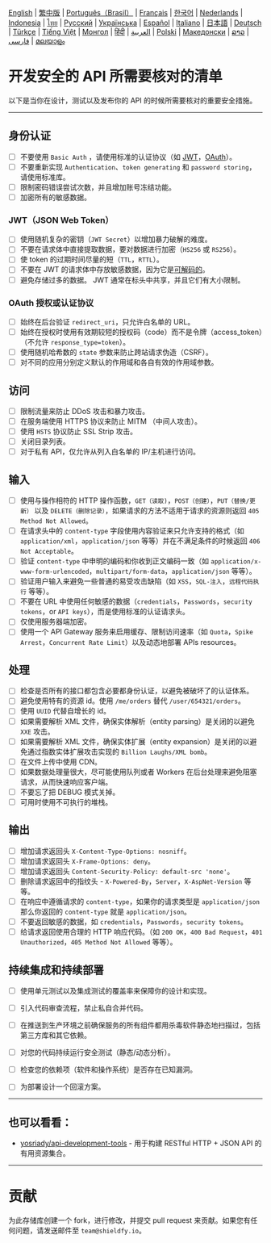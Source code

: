 [English](./README.md) | [繁中版](./README-tw.md) | [Português（Brasil）](./README-pt_BR.md) | [Français](./README-fr.md) | [한국어](./README-ko.md) | [Nederlands](./README-nl.md) | [Indonesia](./README-id.md) | [ไทย](./README-th.md) | [Русский](./README-ru.md) | [Українська](./README-uk.md) | [Español](./README-es.md) | [Italiano](./README-it.md) | [日本語](./README-ja.md) | [Deutsch](./README-de.md) | [Türkçe](./README-tr.md) | [Tiếng Việt](./README-vi.md) | [Монгол](./README-mn.md) | [हिंदी](./README-hi.md) | [العربية](./README-ar.md) | [Polski](./README-pl.md) | [Македонски](./README-mk.md) | [ລາວ](./README-lo.md) | [فارسی](./README-fa.md) | [മലയാളം](./README-ml.md)

# 开发安全的 API 所需要核对的清单
以下是当你在设计，测试以及发布你的 API 的时候所需要核对的重要安全措施。


---

## 身份认证
- [ ] 不要使用 `Basic Auth` ，请使用标准的认证协议（如 [JWT](https://jwt.io/)，[OAuth](https://oauth.net/)）。
- [ ] 不要重新实现 `Authentication`、`token generating` 和 `password storing`，请使用标准库。
- [ ] 限制密码错误尝试次数，并且增加账号冻结功能。
- [ ] 加密所有的敏感数据。

### JWT（JSON Web Token）
- [ ] 使用随机复杂的密钥（`JWT Secret`）以增加暴力破解的难度。
- [ ] 不要在请求体中直接提取数据，要对数据进行加密（`HS256` 或 `RS256`）。
- [ ] 使 token 的过期时间尽量的短（`TTL`，`RTTL`）。
- [ ] 不要在 JWT 的请求体中存放敏感数据，因为它是[可解码的](https://jwt.io/#debugger-io)。
- [ ] 避免存储过多的数据。 JWT 通常在标头中共享，并且它们有大小限制。

### OAuth 授权或认证协议
- [ ] 始终在后台验证 `redirect_uri`，只允许白名单的 URL。
- [ ] 始终在授权时使用有效期较短的授权码（code）而不是令牌（access_token）（不允许 `response_type=token`）。
- [ ] 使用随机哈希数的 `state` 参数来防止跨站请求伪造（CSRF）。
- [ ] 对不同的应用分别定义默认的作用域和各自有效的作用域参数。

## 访问
- [ ] 限制流量来防止 DDoS 攻击和暴力攻击。
- [ ] 在服务端使用 HTTPS 协议来防止 MITM （中间人攻击）。
- [ ] 使用 `HSTS` 协议防止 SSL Strip 攻击。
- [ ] 关闭目录列表。
- [ ] 对于私有 API，仅允许从列入白名单的 IP/主机进行访问。

## 输入
- [ ] 使用与操作相符的 HTTP 操作函数，`GET（读取)`，`POST（创建）`，`PUT（替换/更新）` 以及 `DELETE（删除记录）`，如果请求的方法不适用于请求的资源则返回 `405 Method Not Allowed`。
- [ ] 在请求头中的 `content-type` 字段使用内容验证来只允许支持的格式（如 `application/xml`，`application/json` 等等）并在不满足条件的时候返回 `406 Not Acceptable`。
- [ ] 验证 `content-type` 中申明的编码和你收到正文编码一致（如 `application/x-www-form-urlencoded`，`multipart/form-data`，`application/json` 等等）。
- [ ] 验证用户输入来避免一些普通的易受攻击缺陷（如 `XSS`，`SQL-注入`，`远程代码执行` 等等）。
- [ ] 不要在 URL 中使用任何敏感的数据（`credentials`，`Passwords`，`security tokens`，or `API keys`），而是使用标准的认证请求头。
- [ ] 仅使用服务器端加密。
- [ ] 使用一个 API Gateway 服务来启用缓存、限制访问速率（如 `Quota`，`Spike Arrest`，`Concurrent Rate Limit`）以及动态地部署 APIs resources。

## 处理
- [ ] 检查是否所有的接口都包含必要都身份认证，以避免被破坏了的认证体系。
- [ ] 避免使用特有的资源 id。使用 `/me/orders` 替代 `/user/654321/orders`。
- [ ] 使用 `UUID` 代替自增长的 id。
- [ ] 如果需要解析 XML 文件，确保实体解析（entity parsing）是关闭的以避免 `XXE` 攻击。
- [ ] 如果需要解析 XML 文件，确保实体扩展（entity expansion）是关闭的以避免通过指数实体扩展攻击实现的 `Billion Laughs/XML bomb`。
- [ ] 在文件上传中使用 CDN。
- [ ] 如果数据处理量很大，尽可能使用队列或者 Workers 在后台处理来避免阻塞请求，从而快速响应客户端。
- [ ] 不要忘了把 DEBUG 模式关掉。
- [ ] 可用时使用不可执行的堆栈。

## 输出
- [ ] 增加请求返回头 `X-Content-Type-Options: nosniff`。
- [ ] 增加请求返回头 `X-Frame-Options: deny`。
- [ ] 增加请求返回头 `Content-Security-Policy: default-src 'none'`。
- [ ] 删除请求返回中的指纹头 - `X-Powered-By`，`Server`，`X-AspNet-Version` 等等。
- [ ] 在响应中遵循请求的 `content-type`，如果你的请求类型是 `application/json` 那么你返回的 `content-type` 就是 `application/json`。
- [ ] 不要返回敏感的数据，如 `credentials`，`Passwords`，`security tokens`。
- [ ] 给请求返回使用合理的 HTTP 响应代码。（如 `200 OK`，`400 Bad Request`，`401 Unauthorized`，`405 Method Not Allowed` 等等）。

## 持续集成和持续部署
- [ ] 使用单元测试以及集成测试的覆盖率来保障你的设计和实现。
- [ ] 引入代码审查流程，禁止私自合并代码。
- [ ] 在推送到生产环境之前确保服务的所有组件都用杀毒软件静态地扫描过，包括第三方库和其它依赖。
- [ ] 对您的代码持续运行安全测试（静态/动态分析）。
- [ ] 检查您的依赖项（软件和操作系统）是否存在已知漏洞。
- [ ] 为部署设计一个回滚方案。


---

## 也可以看看：
- [yosriady/api-development-tools](https://github.com/yosriady/api-development-tools) - 用于构建 RESTful HTTP + JSON API 的有用资源集合。


---

# 贡献
为此存储库创建一个 fork，进行修改，并提交 pull request 来贡献。如果您有任何问题，请发送邮件至 `team@shieldfy.io`。

